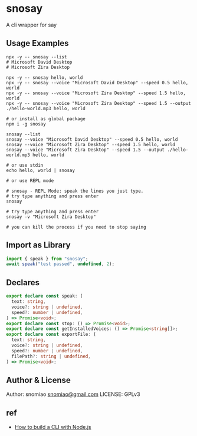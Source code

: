 # snosay

A cli wrapper for say

## Usage Examples

```shell
npx -y -- snosay --list
# Microsoft David Desktop
# Microsoft Zira Desktop

npx -y -- snosay hello, world
npx -y -- snosay --voice "Microsoft David Desktop" --speed 0.5 hello, world
npx -y -- snosay --voice "Microsoft Zira Desktop" --speed 1.5 hello, world
npx -y -- snosay --voice "Microsoft Zira Desktop" --speed 1.5 --output ./hello-world.mp3 hello, world

# or install as global package
npm i -g snosay

snosay --list
snosay --voice "Microsoft David Desktop" --speed 0.5 hello, world
snosay --voice "Microsoft Zira Desktop" --speed 1.5 hello, world
snosay --voice "Microsoft Zira Desktop" --speed 1.5 --output ./hello-world.mp3 hello, world

# or use stdin
echo hello, world | snosay

# or use REPL mode

# snosay - REPL Mode: speak the lines you just type.
# try type anything and press enter
snosay

# try type anything and press enter
snosay -v "Microsoft Zira Desktop"

# you can kill the process if you need to stop saying
```

## Import as Library

```js
import { speak } from "snosay";
await speak("test passed", undefined, 2);
```

## Declares

```ts
export declare const speak: (
  text: string,
  voice?: string | undefined,
  speed?: number | undefined,
) => Promise<void>;
export declare const stop: () => Promise<void>;
export declare const getInstalledVoices: () => Promise<string[]>;
export declare const exportFile: (
  text: string,
  voice?: string | undefined,
  speed?: number | undefined,
  filePath?: string | undefined,
) => Promise<void>;
```

## Author & License

Author: snomiao <snomiao@gmail.com>
LICENSE: GPLv3

## ref

- [How to build a CLI with Node.js](https://www.twilio.com/blog/how-to-build-a-cli-with-node-js)
